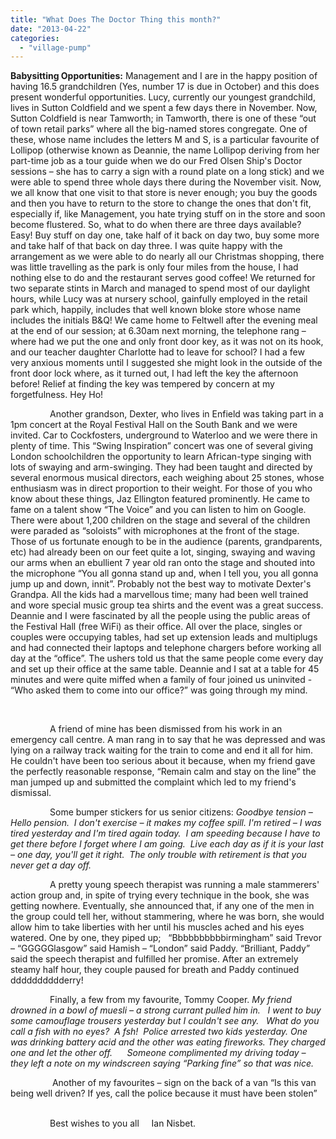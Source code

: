 ```yaml
---
title: "What Does The Doctor Thing this month?"
date: "2013-04-22"
categories: 
  - "village-pump"
---
```


**Babysitting Opportunities:** Management and I are in the happy position of having 16.5 grandchildren (Yes, number 17 is due in October) and this does present wonderful opportunities. Lucy, currently our youngest grandchild, lives in Sutton Coldfield and we spent a few days there in November. Now, Sutton Coldfield is near Tamworth; in Tamworth, there is one of these “out of town retail parks” where all the big-named stores congregate. One of these, whose name includes the letters M and S, is a particular favourite of Lollipop (otherwise known as Deannie, the name Lollipop deriving from her part-time job as a tour guide when we do our Fred Olsen Ship's Doctor sessions – she has to carry a sign with a round plate on a long stick) and we were able to spend three whole days there during the November visit. Now, we all know that one visit to that store is never enough; you buy the goods and then you have to return to the store to change the ones that don't fit, especially if, like Management, you hate trying stuff on in the store and soon become flustered. So, what to do when there are three days available? Easy! Buy stuff on day one, take half of it back on day two, buy some more and take half of that back on day three. I was quite happy with the arrangement as we were able to do nearly all our Christmas shopping, there was little travelling as the park is only four miles from the house, I had nothing else to do and the restaurant serves good coffee! We returned for two separate stints in March and managed to spend most of our daylight hours, while Lucy was at nursery school, gainfully employed in the retail park which, happily, includes that well known bloke store whose name includes the initials B&Q! We came home to Feltwell after the evening meal at the end of our session; at 6.30am next morning, the telephone rang – where had we put the one and only front door key, as it was not on its hook, and our teacher daughter Charlotte had to leave for school? I had a few very anxious moments until I suggested she might look in the outside of the front door lock where, as it turned out, I had left the key the afternoon before! Relief at finding the key was tempered by concern at my forgetfulness. Hey Ho!

                Another grandson, Dexter, who lives in Enfield was taking part in a 1pm concert at the Royal Festival Hall on the South Bank and we were invited. Car to Cockfosters, underground to Waterloo and we were there in plenty of time. This “Swing Inspiration” concert was one of several giving London schoolchildren the opportunity to learn African-type singing with lots of swaying and arm-swinging. They had been taught and directed by several enormous musical directors, each weighing about 25 stones, whose enthusiasm was in direct proportion to their weight. For those of you who know about these things, Jaz Ellington featured prominently. He came to fame on a talent show “The Voice” and you can listen to him on Google.  There were about 1,200 children on the stage and several of the children were paraded as “soloists” with microphones at the front of the stage. Those of us fortunate enough to be in the audience (parents, grandparents, etc) had already been on our feet quite a lot, singing, swaying and waving our arms when an ebullient 7 year old ran onto the stage and shouted into the microphone “You all gonna stand up and, when I tell you, you all gonna jump up and down, innit”. Probably not the best way to motivate Dexter's Grandpa. All the kids had a marvellous time; many had been well trained and wore special music group tea shirts and the event was a great success. Deannie and I were fascinated by all the people using the public areas of the Festival Hall (free WiFi) as their office. All over the place, singles or couples were occupying tables, had set up extension leads and multiplugs and had connected their laptops and telephone chargers before working all day at the “office”. The ushers told us that the same people come every day and set up their office at the same table. Deannie and I sat at a table for 45 minutes and were quite miffed when a family of four joined us uninvited - “Who asked them to come into our office?” was going through my mind.

 

                A friend of mine has been dismissed from his work in an emergency call centre. A man rang in to say that he was depressed and was lying on a railway track waiting for the train to come and end it all for him. He couldn't have been too serious about it because, when my friend gave the perfectly reasonable response, “Remain calm and stay on the line” the man jumped up and submitted the complaint which led to my friend's dismissal.

                Some bumper stickers for us senior citizens: _Goodbye tension – Hello pension.  I don't exercise – it makes my coffee spill. I'm retired – I was tired yesterday and I'm tired again today.  I am speeding because I have to get there before I forget where I am going.  Live each day as if it is your last – one day, you'll get it right.  The only trouble with retirement is that you never get a day off._

                A pretty young speech therapist was running a male stammerers' action group and, in spite of trying every technique in the book, she was getting nowhere. Eventually, she announced that, if any one of the men in the group could tell her, without stammering, where he was born, she would allow him to take liberties with her until his muscles ached and his eyes watered. One by one, they piped up;   “Bbbbbbbbbbirmingham” said Trevor – “GGGGGlasgow” said Hamish – “London” said Paddy. “Brilliant, Paddy” said the speech therapist and fulfilled her promise. After an extremely steamy half hour, they couple paused for breath and Paddy continued    dddddddddderry!

                Finally, a few from my favourite, Tommy Cooper. _My friend drowned in a bowl of muesli – a strong currant pulled him in.   I went to buy some camouflage trousers yesterday but I couldn't see any.   What do you call a fish with no eyes?  A fsh!  Police arrested two kids yesterday. One was drinking battery acid and the other was eating fireworks. They charged one and let the other off.      Someone complimented my driving today – they left a note on my windscreen saying “Parking fine” so that was nice._

                 Another of my favourites – sign on the back of a van “Is this van being well driven? If yes, call the police because it must have been stolen”

                                                                                                                                                Best wishes to you all     Ian Nisbet.
